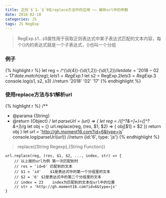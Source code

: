 ```yaml
---
title: 正则`$`1-`$`9在replace方法中的应用 —— 解析url中的参数
date: 2018-02-18
categories: JS
tags: JS RegExp
---
```


>RegExp.`$`1...`$`9属性用于获取正则表达式中某子表达式匹配的文本内容，每个()内的表达式就是一个子表达式，()也叫一个分组

### 例子
{% highlight r %}
let reg = /^(\d{4})-(\d{1,2})-(\d{1,2})$/
let date = '2018-02-17'
date.match(reg);
let s1 = RegExp.$1
let s2 = RegExp.$2
let s3 = RegExp.$3
console.log(s1, s2, s3)	//return '2018' '02' '17'
{% endhighlight %}

### 使用replace方法与$1解析url
{% highlight r %}
/**
 * @parama  {String}
 * @return  {Object}
 */
let parseUrl = (url) => {
	let reg = /([^?&=]+)=([^?&=]*)/g
	let obj = {}
	url.replace(reg, (res, $1, $2) => {
		obj[$1] = $2
	})
	return obj
}
let url = 'http://gh.moment16.com?id=6&type=js'
console.log(parseUrl(url)) //return {id:'6', type: 'js'}
{% endhighlight %}
>replace({String Regexp},{String Function})

	url.replace(reg, (res, $1, $2, ..., index, str) => {
		// 以上面的url为例 第一次匹配到时
		// res = 'id=6'	匹配到的文本
		// $1 = 'id'	$1是表达式中的第一个分组里的文本
		// $2 = '6'	$2是表达式中的第二个分组里的文本
		// index = 23    index为匹配到的文本在url中的位置
		// str = 'http://gh.moment16.com?id=6&type=js'
	}
